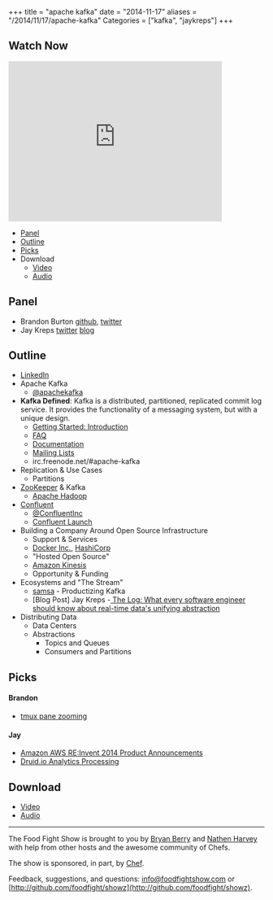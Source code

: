 +++
title = "apache kafka"
date = "2014-11-17"
aliases = "/2014/11/17/apache-kafka"
Categories = ["kafka", "jaykreps"]
+++

Watch Now
---------
<iframe width="420" height="315" src="http://www.youtube.com/embed/3b-sjsVMgd0" frameborder="0" allowfullscreen></iframe>

* [Panel](http://foodfightshow.org/2014/11/apache-kafka.html#panel)
* [Outline](http://foodfightshow.org/2014/11/apache-kafka.html#outline)
* [Picks](http://foodfightshow.org/2014/11/apache-kafka.html#picks)
* Download
  * [Video](https://www.youtube.com/watch?v=3b-sjsVMgd0)
  * [Audio](http://traffic.libsyn.com/foodfight/FoodFightShow85-Apache-Kafka.mp3)

Panel<a name="panel"></a>
-----
* Brandon Burton [github](http://github.com/solarce), [twitter](https://twitter.com/solarce)
* Jay Kreps [twitter](https://twitter.com/jaykreps) [blog](https://twitter.com/jaykreps)

<!-- more -->

Outline<a name="outline"></a>
-------
* [LinkedIn](http://linkedin.com)
* Apache Kafka
  * [@apachekafka](http://twitter.com/apachekafka)
* **Kafka Defined**: Kafka is a distributed, partitioned, replicated commit log service. It provides the functionality of a messaging system, but with a unique design.
  * [Getting Started: Introduction](http://kafka.apache.org/documentation.html#introduction)
  * [FAQ](https://cwiki.apache.org/confluence/display/KAFKA/FAQ)
  * [Documentation](https://kafka.apache.org/documentation.html)
  * [Mailing Lists](https://kafka.apache.org/contact.html)
  * irc.freenode.net/#apache-kafka
* Replication & Use Cases
  * Partitions
* [ZooKeeper](http://zookeeper.apache.org/) & Kafka
  * [Apache Hadoop](http://hadoop.apache.org/)
* [Confluent](http://confluent.io/)
  * [@ConfluentInc](http://twitter.com/ConfluentInc)
  * [Confluent Launch](https://www.linkedin.com/pulse/article/20141106180403-2945786-announcing-confluent-a-company-for-apache-kafka-and-realtime-data)
* Building a Company Around Open Source Infrastructure
  * Support & Services
  * [Docker Inc.](http://www.docker.com/), [HashiCorp](https://hashicorp.com/)
  * "Hosted Open Source"
  * [Amazon Kinesis](http://aws.amazon.com/kinesis/)
  * Opportunity & Funding
* Ecosystems and "The Stream"
  * [samsa](https://github.com/getsamsa/samsa) - Productizing Kafka
  * [Blog Post] Jay Kreps -[ The Log: What every software engineer should know about real-time data's unifying abstraction](http://engineering.linkedin.com/distributed-systems/log-what-every-software-engineer-should-know-about-real-time-datas-unifying)
* Distributing Data
  * Data Centers
  * Abstractions
    * Topics and Queues
    * Consumers and Partitions

Picks<a name="picks"></a>
-----

#### Brandon

- [tmux pane zooming](http://blog.sanctum.geek.nz/zooming-tmux-panes/)

#### Jay

- [Amazon AWS RE:Invent 2014 Product Announcements](https://reinvent.awsevents.com/pressroom.html)
- [Druid.io Analytics Processing](http://druid.io/druid.html)

Download
--------
* [Video](https://www.youtube.com/watch?v=3b-sjsVMgd0)
* [Audio](http://traffic.libsyn.com/foodfight/FoodFightShow85-Apache-Kafka.mp3)

<hr />

The Food Fight Show is brought to you by [Bryan Berry](https://twitter.com/bryanwb) and [Nathen Harvey](https://twitter.com/nathenharvey) with help from other hosts and the awesome community of Chefs.

The show is sponsored, in part, by [Chef](http://www.getchef.com).

Feedback, suggestions, and questions:  [info@foodfightshow.com](mailto:info@foodfightshow.com) or  [http://github.com/foodfight/showz](http://github.com/foodfight/showz).
